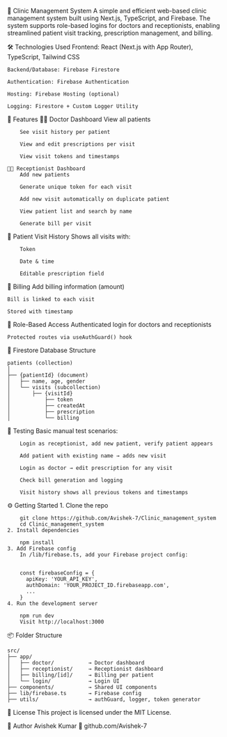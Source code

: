 📘 Clinic Management System
    A simple and efficient web-based clinic management system built using Next.js,  TypeScript, and Firebase.
    The system supports role-based logins for doctors and receptionists, enabling   streamlined patient visit tracking, prescription management, and billing.

🛠️ Technologies Used
    Frontend: React (Next.js with App Router), TypeScript, Tailwind CSS

    Backend/Database: Firebase Firestore

    Authentication: Firebase Authentication

    Hosting: Firebase Hosting (optional)

    Logging: Firestore + Custom Logger Utility

🚀 Features
    👨‍⚕️ Doctor Dashboard
        View all patients

        See visit history per patient

        View and edit prescriptions per visit

        View visit tokens and timestamps

    🧑‍💼 Receptionist Dashboard
        Add new patients

        Generate unique token for each visit

        Add new visit automatically on duplicate patient

        View patient list and search by name

        Generate bill per visit

📄 Patient Visit History
    Shows all visits with:

        Token

        Date & time

        Editable prescription field

🧾 Billing
    Add billing information (amount)

    Bill is linked to each visit

    Stored with timestamp

🔐 Role-Based Access
    Authenticated login for doctors and receptionists

    Protected routes via useAuthGuard() hook

📁 Firestore Database Structure

    patients (collection)
    │
    ├── {patientId} (document)
    │   ├── name, age, gender
    │   └── visits (subcollection)
    │       ├── {visitId}
    │           ├── token
    │           ├── createdAt
    │           ├── prescription
    │           └── billing

🧪 Testing
    Basic manual test scenarios:

        Login as receptionist, add new patient, verify patient appears

        Add patient with existing name → adds new visit

        Login as doctor → edit prescription for any visit

        Check bill generation and logging

        Visit history shows all previous tokens and timestamps

⚙️ Getting Started
    1. Clone the repo

        git clone https://github.com/Avishek-7/Clinic_management_system
        cd Clinic_management_system
    2. Install dependencies

        npm install
    3. Add Firebase config
        In /lib/firebase.ts, add your Firebase project config:


        const firebaseConfig = {
          apiKey: 'YOUR_API_KEY',
          authDomain: 'YOUR_PROJECT_ID.firebaseapp.com',
          ...
        }
    4. Run the development server

        npm run dev
        Visit http://localhost:3000

<!-- 📸 Screenshots
(Add relevant screenshots here, such as doctor dashboard, patient list, visit history, etc.) -->

📦 Folder Structure

    src/
    ├── app/
    │   ├── doctor/           → Doctor dashboard
    │   ├── receptionist/     → Receptionist dashboard
    │   ├── billing/[id]/     → Billing per patient
    │   └── login/            → Login UI
    ├── components/           → Shared UI components
    ├── lib/firebase.ts       → Firebase config
    ├── utils/                → authGuard, logger, token generator

📄 License
    This project is licensed under the MIT License.

👤 Author
    Avishek Kumar
    🔗 github.com/Avishek-7